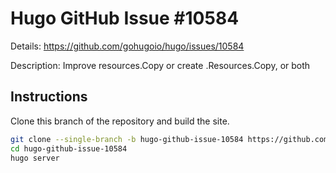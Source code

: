 # Hugo GitHub Issue #10584

Details: <https://github.com/gohugoio/hugo/issues/10584>

Description: Improve resources.Copy or create .Resources.Copy, or both

## Instructions

Clone this branch of the repository and build the site.

```bash
git clone --single-branch -b hugo-github-issue-10584 https://github.com/jmooring/hugo-testing hugo-github-issue-10584
cd hugo-github-issue-10584
hugo server
```
